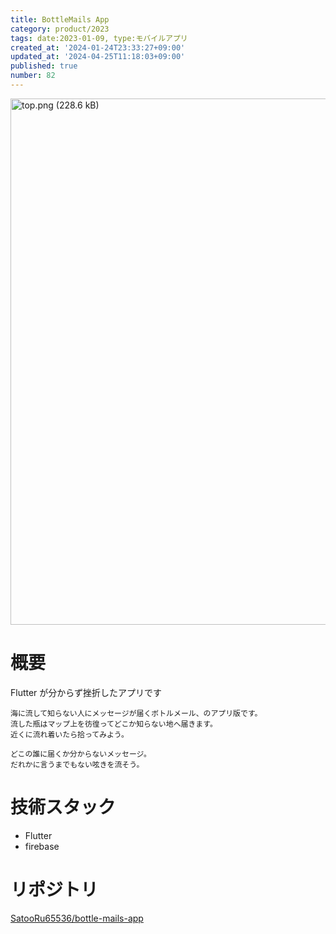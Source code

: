 ```yaml
---
title: BottleMails App
category: product/2023
tags: date:2023-01-09, type:モバイルアプリ
created_at: '2024-01-24T23:33:27+09:00'
updated_at: '2024-04-25T11:18:03+09:00'
published: true
number: 82
---
```


<img width="842.3333333333334" alt="top.png (228.6 kB)" src="https://img.esa.io/uploads/production/attachments/21347/2024/01/25/148142/11b32abd-7b27-49a4-bedc-5ceefdceeaab.png">


# 概要
Flutter が分からず挫折したアプリです

```
海に流して知らない人にメッセージが届くボトルメール、のアプリ版です。
流した瓶はマップ上を彷徨ってどこか知らない地へ届きます。
近くに流れ着いたら拾ってみよう。

どこの誰に届くか分からないメッセージ。
だれかに言うまでもない呟きを流そう。
```

# 技術スタック
- Flutter
- firebase

# リポジトリ
[SatooRu65536/bottle-mails-app](https://github.com/SatooRu65536/bottle-mails-app)

